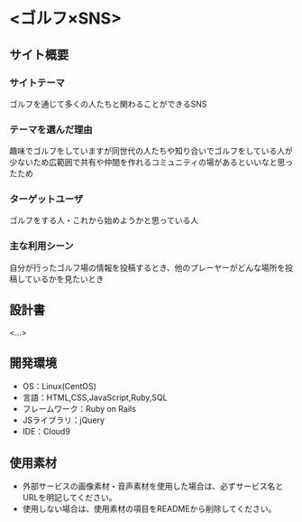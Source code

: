 # <ゴルフ×SNS>

## サイト概要
### サイトテーマ
ゴルフを通じて多くの人たちと関わることができるSNS

### テーマを選んだ理由
趣味でゴルフをしていますが同世代の人たちや知り合いでゴルフをしている人が少ないため広範囲で共有や仲間を作れるコミュニティの場があるといいなと思ったため

### ターゲットユーザ
ゴルフをする人・これから始めようかと思っている人

### 主な利用シーン
自分が行ったゴルフ場の情報を投稿するとき、他のプレーヤーがどんな場所を投稿しているかを見たいとき  

## 設計書
<...>

## 開発環境
- OS：Linux(CentOS)
- 言語：HTML,CSS,JavaScript,Ruby,SQL
- フレームワーク：Ruby on Rails
- JSライブラリ：jQuery
- IDE：Cloud9

## 使用素材
- 外部サービスの画像素材・音声素材を使用した場合は、必ずサービス名とURLを明記してください。
- 使用しない場合は、使用素材の項目をREADMEから削除してください。